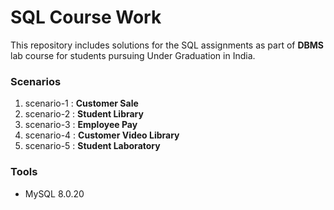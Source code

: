 # SQL Course Work
This repository includes solutions for the SQL assignments as part of **DBMS** lab course for students pursuing Under Graduation in India. 

### Scenarios

1. scenario-1 : **Customer Sale**
2. scenario-2 : **Student Library**
3. scenario-3 : **Employee Pay**
4. scenario-4 : **Customer Video Library**
5. scenario-5 : **Student Laboratory**

### Tools
+ MySQL 8.0.20
